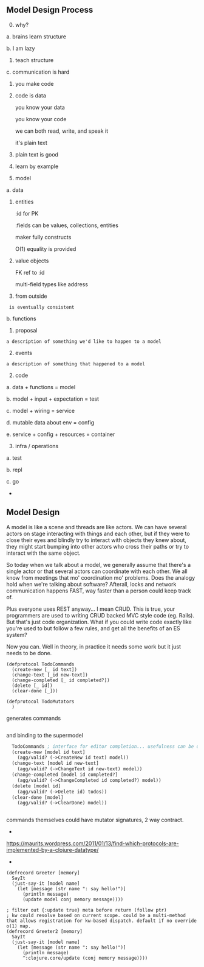 ## Model Design Process

0. why?

 a. brains learn structure
 
 b. I am lazy
 
  1. teach structure
  
 c. communication is hard 
  
  1. you make code

  2. code is data
   
     you know your data
    
     you know your code
    
     we can both read, write, and speak it
    
     it's plain text
    
  3. plain text is good 

  4. learn by example
   
1. model

 a. data
 
  1. entities

     :id for PK

     :fields can be values, collections, entities

     maker fully constructs

     O(1) equality is provided

  2. value objects 
  
     FK ref to :id
   
     multi-field types like address
     
   3. from outside

     is eventually consistent

 b. functions 
    
  1. proposal

    a description of something we'd like to happen to a model

  2. events
  
    a description of something that happened to a model

2. code

 a. data + functions = model
 
 b. model + input + expectation = test
 
 c. model + wiring = service
 
 d. mutable data about env = config

 e. service + config + resources = container

3. infra / operations

 a. test

 b. repl

 c. go


-


## Model Design

A model is like a scene and threads are like actors. We can have several actors on stage interacting with things and each other, but if they were to close their eyes and blindly try to interact with objects they knew about, they might start bumping into other actors who cross their paths or try to interact with the same object.

So today when we talk about a model, we generally assume that there's a single actor or that several actors can coordinate with each other. We all know from meetings that mo' coordination mo' problems. Does the analogy hold when we're talking about software? Afterall, locks and network communication happens FAST, way faster than a person could keep track of.

Plus everyone uses REST anyway... I mean CRUD. This is true, your programmers are used to writing CRUD backed MVC style code (eg. Rails). But that's just code organization. What if you could write code exactly like you're used to but follow a few rules, and get all the benefits of an ES system?

Now you can. Well in theory, in practice it needs some work but it just needs to be done.

```
(defprotocol TodoCommands
  (create-new [_ id text])
  (change-text [_id new-text])
  (change-completed [_ id completed?])
  (delete [_ id])
  (clear-done [_]))
  
(defprotocol TodoMutators
  )
```

generates commands


```clojure

```

and binding to the supermodel

```clojure
  TodoCommands ; interface for editor completion... usefulness can be debated
  (create-new [model id text]
    (agg/valid? (->CreateNew id text) model))
  (change-text [model id new-text]
    (agg/valid? (->ChangeText id new-text) model))
  (change-completed [model id completed?]
    (agg/valid? (->ChangeCompleted id completed?) model))
  (delete [model id]
    (agg/valid? (->Delete id) todos))
  (clear-done [model]
    (agg/valid? (->ClearDone) model))
```


```clojure

```



commands themselves could have mutator signatures, 2 way contract.


-


https://maurits.wordpress.com/2011/01/13/find-which-protocols-are-implemented-by-a-clojure-datatype/

-

```
(defrecord Greeter [memory]
  SayIt
  (just-say-it [model name]
    (let [message (str name ": say hello!")]
      (println message)
      (update model conj memory message))))

; filter out {:update true} meta before return (follow ptr)
; kw could resolve based on current scope. could be a multi-method that allows registration for kw-based dispatch. default if no override o(1) map.
(defrecord Greeter2 [memory]
  SayIt
  (just-say-it [model name]
    (let [message (str name ": say hello!")]
      (println message)
      ^:clojure.core/update (conj memory message))))

```
